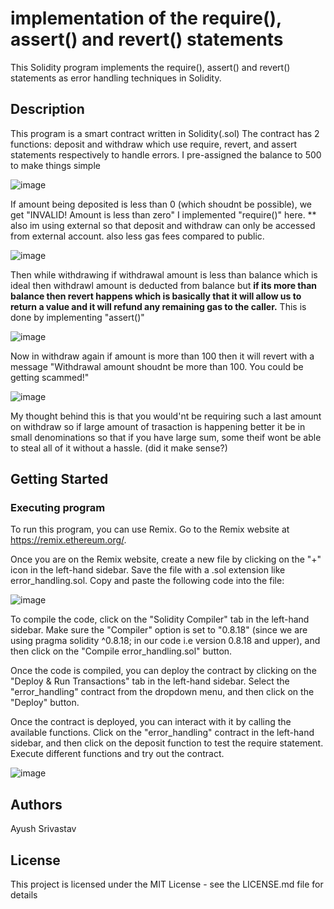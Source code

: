 # implementation of the require(), assert() and revert() statements

This Solidity program implements the require(), assert() and revert() statements as error handling techniques in Solidity.

## Description

This program is a smart contract written in Solidity(.sol)
The contract has 2 functions: deposit and withdraw which use require, revert, and assert statements respectively to handle errors.
I pre-assigned the balance to 500 to make things simple

![image](https://github.com/kraken426/Metacrafter_projects/assets/67184260/d462b38f-5ea4-44ec-a593-3b87633ecc38)

If amount being deposited is less than 0 (which shoudnt be possible), we get "INVALID! Amount is less than zero"
I implemented "require()" here.
** also im using external so that deposit and withdraw can only be accessed from external account. also less gas fees compared to public.

![image](https://github.com/kraken426/Metacrafter_projects/assets/67184260/f6e4ca96-5c91-43ed-af84-8d2d61874a07)

Then while withdrawing if withdrawal amount is less than balance which is ideal then withdrawl amount is deducted from balance but **if its more than balance then revert happens which is basically that it will allow us to return a value and it will refund any remaining gas to the caller.**
This is done by implementing "assert()"

![image](https://github.com/kraken426/Metacrafter_projects/assets/67184260/e4963b43-5bfd-42ea-a24b-2cb1942456d6)

Now in withdraw again if amount is more than 100 then it will revert with a message "Withdrawal amount shoudnt be more than 100. You could be getting scammed!"

![image](https://github.com/kraken426/Metacrafter_projects/assets/67184260/0803520e-b6d6-4252-b8ea-4e6f98f362ea)

My thought behind this is that you would'nt be requiring such a last amount on withdraw so if large amount of trasaction is happening better it be in small denominations so that if you have large sum, some theif wont be able to steal all of it without a hassle. (did it make sense?) 

## Getting Started

### Executing program

To run this program, you can use Remix. Go to the Remix website at https://remix.ethereum.org/.

Once you are on the Remix website, create a new file by clicking on the "+" icon in the left-hand sidebar. Save the file with a .sol extension like error_handling.sol. Copy and paste the following code into the file:

![image](https://github.com/kraken426/Metacrafter_projects/assets/67184260/531f1b87-29b2-4464-bbec-d3734cc55be3)

To compile the code, click on the "Solidity Compiler" tab in the left-hand sidebar. Make sure the "Compiler" option is set to "0.8.18" (since we are using pragma solidity ^0.8.18; in our code i.e version 0.8.18 and upper), and then click on the "Compile error_handling.sol" button.

Once the code is compiled, you can deploy the contract by clicking on the "Deploy & Run Transactions" tab in the left-hand sidebar. Select the "error_handling" contract from the dropdown menu, and then click on the "Deploy" button.

Once the contract is deployed, you can interact with it by calling the available functions. Click on the "error_handling" contract in the left-hand sidebar, and then click on the deposit function to test the require statement. Execute different functions and try out the contract.

![image](https://github.com/kraken426/Metacrafter_projects/assets/67184260/852241a4-ee9d-41e4-ace8-8b288e185cf9)

## Authors

Ayush Srivastav 

## License

This project is licensed under the MIT License - see the LICENSE.md file for details







